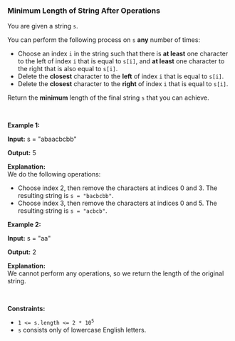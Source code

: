 
<h3>Minimum Length of String After Operations</h3>
<div><p>You are given a string <code>s</code>.</p>
<p>You can perform the following process on <code>s</code> <strong>any</strong> number of times:</p>
<ul>
<li>Choose an index <code>i</code> in the string such that there is <strong>at least</strong> one character to the left of index <code>i</code> that is equal to <code>s[i]</code>, and <strong>at least</strong> one character to the right that is also equal to <code>s[i]</code>.</li>
<li>Delete the <strong>closest</strong> character to the <strong>left</strong> of index <code>i</code> that is equal to <code>s[i]</code>.</li>
<li>Delete the <strong>closest</strong> character to the <strong>right</strong> of index <code>i</code> that is equal to <code>s[i]</code>.</li>
</ul>
<p>Return the <strong>minimum</strong> length of the final string <code>s</code> that you can achieve.</p>
<p> </p>
<p><strong>Example 1:</strong></p>
<div class="example-block">
<p><strong>Input:</strong> <span class="example-io">s = "abaacbcbb"</span></p>
<p><strong>Output:</strong> <span class="example-io">5</span></p>
<p><strong>Explanation:</strong><br/>
We do the following operations:</p>
<ul>
<li>Choose index 2, then remove the characters at indices 0 and 3. The resulting string is <code>s = "bacbcbb"</code>.</li>
<li>Choose index 3, then remove the characters at indices 0 and 5. The resulting string is <code>s = "acbcb"</code>.</li>
</ul>
</div>
<p><strong>Example 2:</strong></p>
<div class="example-block">
<p><strong>Input:</strong> <span class="example-io">s = "aa"</span></p>
<p><strong>Output:</strong> <span class="example-io">2</span></p>
<p><strong>Explanation:</strong><br/>
We cannot perform any operations, so we return the length of the original string.</p>
</div>
<p> </p>
<p><strong>Constraints:</strong></p>
<ul>
<li><code>1 &lt;= s.length &lt;= 2 * 10<sup>5</sup></code></li>
<li><code>s</code> consists only of lowercase English letters.</li>
</ul>
</div>
